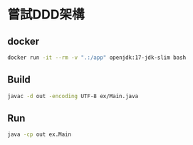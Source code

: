 # 嘗試DDD架構

## docker
```bash
docker run -it --rm -v ".:/app" openjdk:17-jdk-slim bash
```

## Build
```bash
javac -d out -encoding UTF-8 ex/Main.java
```

## Run
```bash
java -cp out ex.Main
```
